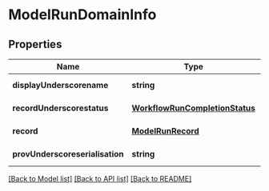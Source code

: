# ModelRunDomainInfo

## Properties
Name | Type | Description | Notes
------------ | ------------- | ------------- | -------------
**displayUnderscorename** | **string** | Display Name | [default to null]
**recordUnderscorestatus** | [**WorkflowRunCompletionStatus**](WorkflowRunCompletionStatus.md) |  | [default to null]
**record** | [**ModelRunRecord**](ModelRunRecord.md) |  | [default to null]
**provUnderscoreserialisation** | **string** | Prov Serialisation | [default to null]

[[Back to Model list]](../README.md#documentation-for-models) [[Back to API list]](../README.md#documentation-for-api-endpoints) [[Back to README]](../README.md)


